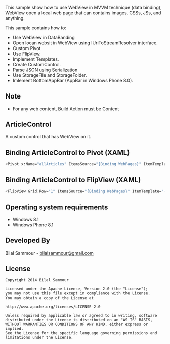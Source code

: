 This sample show how to use WebView in MVVM technique (data binding), WebView open a local web page that can contains images, CSSs, JSs, and anything.


This sample contains how to:

- Use WebView in DataBanding
- Open locan websit in WebView using IUriToStreamResolver interface.
- Custom Pivot
- Use FlipView.
- Implement Templates.
- Create CustomControl.
- Parse JSON using Serialization
- Use StorageFlle and StorageFolder.
- Imlement BottomAppBar (AppBar in Windows Phone 8.0).
 

Note
---

- For any web content, Build Action must be Content
 

ArticleControl
---

A custom control that has WebView on it.


Binding ArticleControl to Pivot (XAML)
---

```sh
<Pivot x:Name="allArticles" ItemsSource="{Binding WebPages}" ItemTemplate="{StaticResource OneArticleTemplate}" Style="{StaticResource PivotWithoutTabsStyle}"/>
```
 
Binding ArticleControl to FlipView (XAML)
---


```sh
<FlipView Grid.Row="1" ItemsSource="{Binding WebPages}" ItemTemplate="{StaticResource OneArticleTemplate}"/>
```

Operating system requirements
---

- Windows 8.1
- Windows Phone 8.1

Developed By
------------

Bilal Sammour - bilalsammour@gmail.com


License
-------

    Copyright 2014 Bilal Sammour
    
    Licensed under the Apache License, Version 2.0 (the "License");
    you may not use this file except in compliance with the License.
    You may obtain a copy of the License at
    
    http://www.apache.org/licenses/LICENSE-2.0
    
    Unless required by applicable law or agreed to in writing, software
    distributed under the License is distributed on an "AS IS" BASIS,
    WITHOUT WARRANTIES OR CONDITIONS OF ANY KIND, either express or implied.
    See the License for the specific language governing permissions and
    limitations under the License.

